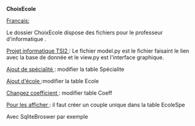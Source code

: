 <B> ChoixEcole</B>


<u> Francais: </u>

Le dossier ChoixEcole dispose des fichiers pour le professeur d'informatique .

<u>Projet informatique TSI2 </u>: Le fichier model.py est le fichier faisaint le lien avec la base de donnée et le view.py est l'interface graphique.


<u>Ajout de spécialité </u>: modifier la table Spécialite


<U>Ajout d'école </U>:modifier la table Ecole


<U>Changez coefficient </U>: modifier table Coeff


<U>Pour les afficher </U>: il faut créer un couple unique dans la table EcoleSpe


Avec SqliteBroswer par exemple
